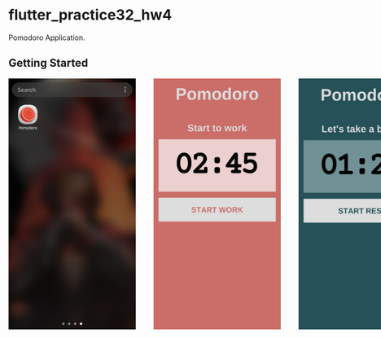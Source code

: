 # flutter_practice32_hw4

Pomodoro Application.

## Getting Started





<div style="display: flex; gap: 35px;">
  <img src="assets/images/screenshot2.jpg" alt="Icon" width="250" style="display: inline-block;" />
  <img src="assets/images/screenshot1.jpg" alt="Main Screen" width="250" style="display: inline-block;" />
  <img src="assets/images/screenshot3.jpg" alt="Rest Screen" width="250" style="display: inline-block;" />
</div>

